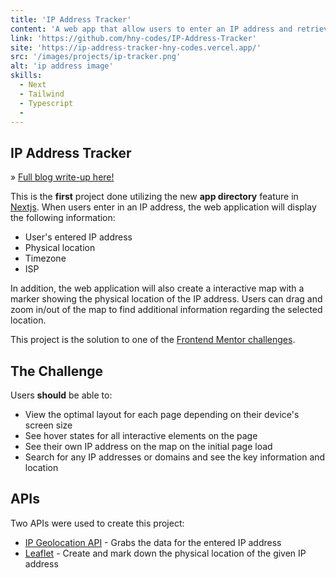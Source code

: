 ```yaml
---
title: 'IP Address Tracker'
content: 'A web app that allow users to enter an IP address and retrieve the location and information of the IP address'
link: 'https://github.com/hny-codes/IP-Address-Tracker'
site: 'https://ip-address-tracker-hny-codes.vercel.app/'
src: '/images/projects/ip-tracker.png'
alt: 'ip address image'
skills:
  - Next
  - Tailwind
  - Typescript
  -
---
```


## IP Address Tracker

» [Full blog write-up here!](https://hny-blogs.vercel.app/posts/ip-address-tracker)

This is the **first** project done utilizing the new **app directory** feature in [Nextjs](https://nextjs.org/). When users enter in an IP address, the web application will display the following information:

- User's entered IP address
- Physical location
- Timezone
- ISP

In addition, the web application will also create a interactive map with a marker showing the physical location of the IP address. Users can drag and zoom in/out of the map to find additional information regarding the selected location.

This project is the solution to one of the [Frontend Mentor challenges](https://www.frontendmentor.io/challenges/ip-address-tracker-I8-0yYAH0).

## The Challenge

Users **should** be able to:

- View the optimal layout for each page depending on their device's screen size
- See hover states for all interactive elements on the page
- See their own IP address on the map on the initial page load
- Search for any IP addresses or domains and see the key information and location

## APIs

Two APIs were used to create this project:

- [IP Geolocation API](https://geo.ipify.org/) - Grabs the data for the entered IP address
- [Leaflet](https://leafletjs.com/) - Create and mark down the physical location of the given IP address

